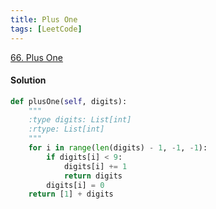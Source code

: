 ```yaml
---
title: Plus One
tags: [LeetCode]
---
```


[66. Plus One](https://leetcode.com/problems/plus-one/)
#### Solution  
```python
def plusOne(self, digits):
    """
    :type digits: List[int]
    :rtype: List[int]
    """
    for i in range(len(digits) - 1, -1, -1):
        if digits[i] < 9:
            digits[i] += 1
            return digits
        digits[i] = 0
    return [1] + digits   
```